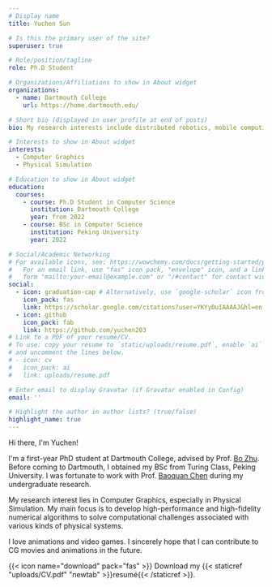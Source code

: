 ```yaml
---
# Display name
title: Yuchen Sun

# Is this the primary user of the site?
superuser: true

# Role/position/tagline
role: Ph.D Student

# Organizations/Affiliations to show in About widget
organizations:
  - name: Dartmouth College
    url: https://home.dartmouth.edu/

# Short bio (displayed in user profile at end of posts)
bio: My research interests include distributed robotics, mobile computing and programmable matter.

# Interests to show in About widget
interests:
  - Computer Graphics
  - Physical Simulation

# Education to show in About widget
education:
  courses:
    - course: Ph.D Student in Computer Science
      institution: Dartmouth College
      year: from 2022
    - course: BSc in Computer Science
      institution: Peking University
      year: 2022

# Social/Academic Networking
# For available icons, see: https://wowchemy.com/docs/getting-started/page-builder/#icons
#   For an email link, use "fas" icon pack, "envelope" icon, and a link in the
#   form "mailto:your-email@example.com" or "/#contact" for contact widget.
social:
  - icon: graduation-cap # Alternatively, use `google-scholar` icon from `ai` icon pack
    icon_pack: fas
    link: https://scholar.google.com/citations?user=YKYyDuIAAAAJ&hl=en
  - icon: github
    icon_pack: fab
    link: https://github.com/yuchen203
# Link to a PDF of your resume/CV.
# To use: copy your resume to `static/uploads/resume.pdf`, enable `ai` icons in `params.toml`,
# and uncomment the lines below.
# - icon: cv
#   icon_pack: ai
#   link: uploads/resume.pdf

# Enter email to display Gravatar (if Gravatar enabled in Config)
email: ''

# Highlight the author in author lists? (true/false)
highlight_name: true
---
```


Hi there, I'm Yuchen! 

I'm a first-year PhD student at Dartmouth College, advised by Prof. [Bo Zhu](https://cs.dartmouth.edu/~bozhu/). Before coming to Dartmouth, I obtained my BSc from Turing Class, Peking University. I was fortunate to work with Prof. [Baoquan Chen](https://cfcs.pku.edu.cn/baoquan/) during my undergraduate research. 

My research interest lies in Computer Graphics, especially in Physical Simulation. My main focus is to develop high-performance and high-fidelity numerical algorithms to solve computational challenges associated with various kinds of physical systems.

I love animations and video games. I sincerely hope that I can contribute to CG movies and animations in the future.

{{< icon name="download" pack="fas" >}} Download my {{< staticref "uploads/CV.pdf" "newtab" >}}resumé{{< /staticref >}}.
